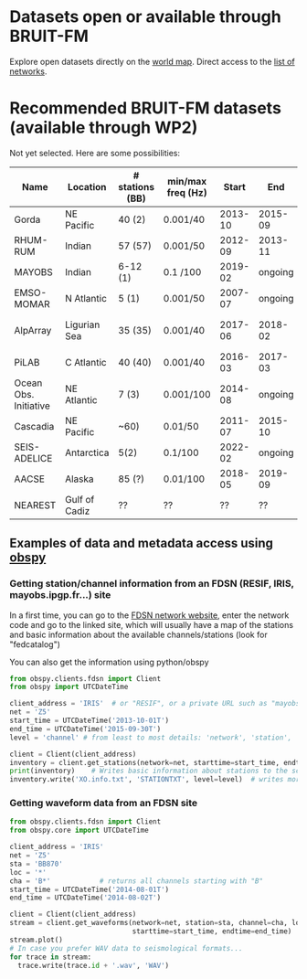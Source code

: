 # Datasets open or available through BRUIT-FM
Explore open datasets directly on the [world map](https://www.bruit-fm.org/obs_networks/world_map_inventory.html).
Direct access to the [list of networks](https://www.bruit-fm.org/obs_networks/network_list.html).

# Recommended BRUIT-FM datasets (available through WP2)
Not yet selected.  Here are some possibilities:

| Name | Location | # stations (BB) | min/max freq (Hz) | Start | End | Availabilty | Access |
| ---- | -------- | --------------- | ----------------  | ---------- | -------- | ----------- | ------ |
| Gorda | NE Pacific | 40 (2) | 0.001/40 | 2013-10 | 2015-09 | open | Z5 (IRIS) |
| RHUM-RUM | Indian | 57 (57) | 0.001/50 | 2012-09 | 2013-11 | open | YV (RESIF) |
| MAYOBS  | Indian | 6-12 (1) | 0.1 /100 | 2019-02 | ongoing | private | 1T (mayobs.ipgp.fr) |
| EMSO-MOMAR | N Atlantic | 5 (1) | 0.001/50 | 2007-07 | ongoing | public | 4G (RESIF) |
| AlpArray | Ligurian Sea | 35 (35) | 0.001/40 | 2017-06 | 2018-02 | public starting April 2022 | Z3 (RESIF) |
| PiLAB | C Atlantic | 40 (40) | 0.001/40 | 2016-03 | 2017-03 | embargoed | XS (IRIS & Wayne?) |
| Ocean	Obs. Initiative | NE Atlantic | 7 (3) | 0.001/100 | 2014-08 | ongoing | public | OO (IRIS) |
| Cascadia | NE Pacific | ~60) | 0.01/50 | 2011-07 | 2015-10 | public | 7D (IRIS) |
| SEIS-ADELICE | Antarctica | 5(2) | 0.1/100 | 2022-02 | ongoing | embargoed| through Guilhem |
| AACSE | Alaska | 85 (?) | 0.01/100 | 2018-05 | 2019-09 | open| XO (IRIS) |
| NEAREST | Gulf of Cadiz | ?? | ?? | ?? | ?? | private| shared |

## Examples of data and metadata access using [obspy](https://github.com/obspy/obspy/wiki/)

### Getting station/channel information from an FDSN (RESIF, IRIS, mayobs.ipgp.fr...) site
In a first time, you can go to the [FDSN network website](http://www.fdsn.org/networks/), enter the network code and go to the linked site, which will usually have a map of the stations and basic information about the available channels/stations (look for "fedcatalog")

You can also get the information using python/obspy
```python
from obspy.clients.fdsn import Client
from obspy import UTCDateTime

client_address = 'IRIS'  # or "RESIF", or a private URL such as "mayobs.ipgp.fr", if you have access to it
net = 'Z5'
start_time = UTCDateTime('2013-10-01T')
end_time = UTCDateTime('2015-09-30T')
level = 'channel' # from least to most details: 'network', 'station', 'channel', 'response'

client = Client(client_address)
inventory = client.get_stations(network=net, starttime=start_time, endtime=end_time, level=level)
print(inventory)    # Writes basic information about stations to the screen
inventory.write('XO.info.txt', 'STATIONTXT', level=level)  # writes more detailed info to XO.info.txt
```

### Getting waveform data from an FDSN site
```python
from obspy.clients.fdsn import Client
from obspy.core import UTCDateTime

client_address = 'IRIS'
net = 'Z5'
sta = 'BB870'
loc = '*'
cha = 'B*'            # returns all channels starting with "B"
start_time = UTCDateTime('2014-08-01T')
end_time = UTCDateTime('2014-08-02T')

client = Client(client_address)
stream = client.get_waveforms(network=net, station=sta, channel=cha, location=loc,
                              starttime=start_time, endtime=end_time)
stream.plot()
# In case you prefer WAV data to seismological formats...
for trace in stream:
  trace.write(trace.id + '.wav', 'WAV')
```

